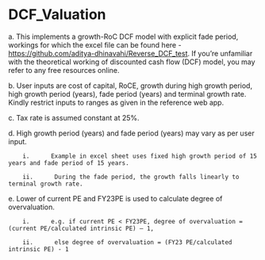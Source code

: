 # DCF_Valuation
a.       This implements a growth-RoC DCF model with explicit fade period, workings for which the excel file can be found here - https://github.com/aditya-dhinavahi/Reverse_DCF_test. If you’re unfamiliar with the theoretical working of discounted cash flow (DCF) model, you may refer to any free resources online.

b.      User inputs are cost of capital, RoCE, growth during high growth period, high growth period (years), fade period (years) and terminal growth rate. Kindly restrict inputs to ranges as given in the reference web app.

c.       Tax rate is assumed constant at 25%.

d.      High growth period (years) and fade period (years) may vary as per user input.

        i.      Example in excel sheet uses fixed high growth period of 15 years and fade period of 15 years.

        ii.      During the fade period, the growth falls linearly to terminal growth rate.

e.      Lower of current PE and FY23PE is used to calculate degree of overvaluation.

        i.      e.g. if current PE < FY23PE, degree of overvaluation = (current PE/calculated intrinsic PE) – 1,

        ii.      else degree of overvaluation = (FY23 PE/calculated intrinsic PE) - 1
